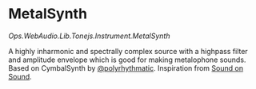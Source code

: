 # MetalSynth

*Ops.WebAudio.Lib.Tonejs.Instrument.MetalSynth*  

A highly inharmonic and spectrally complex source with a highpass filter and amplitude envelope which is good for making metalophone sounds. Based on CymbalSynth by [@polyrhythmatic](https://github.com/polyrhythmatic). Inspiration from [Sound on Sound](http://www.soundonsound.com/sos/jul02/articles/synthsecrets0702.asp).